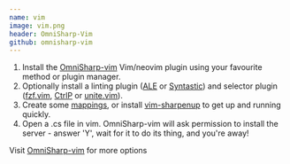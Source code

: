 ```yaml
---
name: vim
image: vim.png
header: OmniSharp-Vim 
github: omnisharp-vim 
---
```


1. Install the [OmniSharp-vim](https://github.com/OmniSharp/Omnisharp-vim) Vim/neovim plugin using your favourite method or plugin manager.
1. Optionally install a linting plugin ([ALE](https://github.com/w0rp/ale) or [Syntastic](https://github.com/scrooloose/syntastic)) and selector plugin ([fzf.vim](https://github.com/junegunn/fzf.vim), [CtrlP](https://github.com/kien/ctrlp.vim) or [unite.vim](https://github.com/Shougo/unite.vim)).
1. Create some [mappings](https://github.com/OmniSharp/Omnisharp-vim#configuration), or install [vim-sharpenup](https://github.com/nickspoons/vim-sharpenup) to get up and running quickly.
1. Open a .cs file in vim. OmniSharp-vim will ask permission to install the server - answer 'Y', wait for it to do its thing, and you're away!

Visit [OmniSharp-vim](https://github.com/OmniSharp/Omnisharp-vim) for more options

